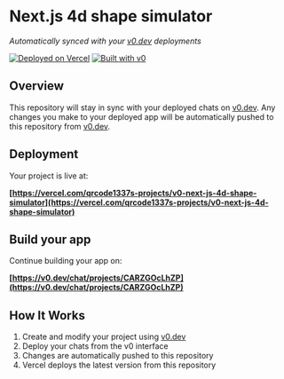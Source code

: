 # Next.js 4d shape simulator

*Automatically synced with your [v0.dev](https://v0.dev) deployments*

[![Deployed on Vercel](https://img.shields.io/badge/Deployed%20on-Vercel-black?style=for-the-badge&logo=vercel)](https://vercel.com/qrcode1337s-projects/v0-next-js-4d-shape-simulator)
[![Built with v0](https://img.shields.io/badge/Built%20with-v0.dev-black?style=for-the-badge)](https://v0.dev/chat/projects/CARZGOcLhZP)

## Overview

This repository will stay in sync with your deployed chats on [v0.dev](https://v0.dev).
Any changes you make to your deployed app will be automatically pushed to this repository from [v0.dev](https://v0.dev).

## Deployment

Your project is live at:

**[https://vercel.com/qrcode1337s-projects/v0-next-js-4d-shape-simulator](https://vercel.com/qrcode1337s-projects/v0-next-js-4d-shape-simulator)**

## Build your app

Continue building your app on:

**[https://v0.dev/chat/projects/CARZGOcLhZP](https://v0.dev/chat/projects/CARZGOcLhZP)**

## How It Works

1. Create and modify your project using [v0.dev](https://v0.dev)
2. Deploy your chats from the v0 interface
3. Changes are automatically pushed to this repository
4. Vercel deploys the latest version from this repository